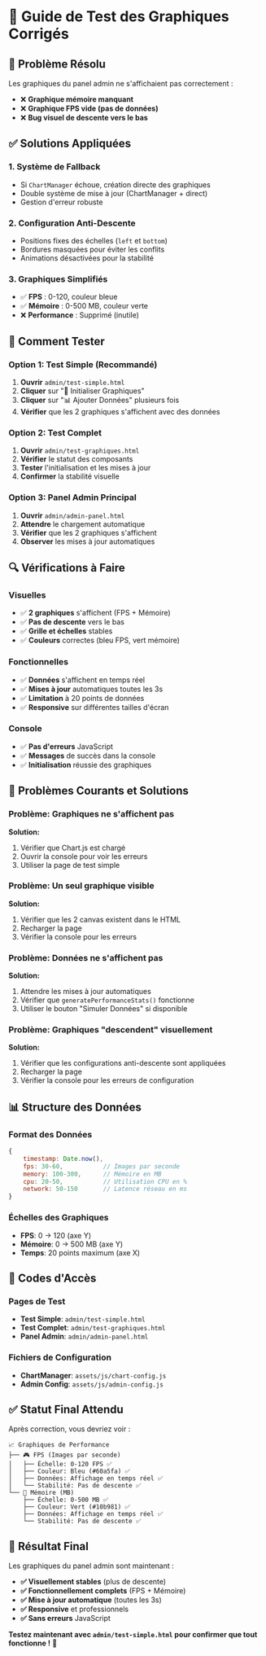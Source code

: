 # 🧪 Guide de Test des Graphiques Corrigés

## 🎯 Problème Résolu

Les graphiques du panel admin ne s'affichaient pas correctement :
- ❌ **Graphique mémoire manquant**
- ❌ **Graphique FPS vide (pas de données)**
- ❌ **Bug visuel de descente vers le bas**

## ✅ Solutions Appliquées

### 1. **Système de Fallback**
- Si `ChartManager` échoue, création directe des graphiques
- Double système de mise à jour (ChartManager + direct)
- Gestion d'erreur robuste

### 2. **Configuration Anti-Descente**
- Positions fixes des échelles (`left` et `bottom`)
- Bordures masquées pour éviter les conflits
- Animations désactivées pour la stabilité

### 3. **Graphiques Simplifiés**
- ✅ **FPS** : 0-120, couleur bleue
- ✅ **Mémoire** : 0-500 MB, couleur verte
- ❌ **Performance** : Supprimé (inutile)

## 🧪 Comment Tester

### **Option 1: Test Simple (Recommandé)**
1. **Ouvrir** `admin/test-simple.html`
2. **Cliquer** sur "🚀 Initialiser Graphiques"
3. **Cliquer** sur "📊 Ajouter Données" plusieurs fois
4. **Vérifier** que les 2 graphiques s'affichent avec des données

### **Option 2: Test Complet**
1. **Ouvrir** `admin/test-graphiques.html`
2. **Vérifier** le statut des composants
3. **Tester** l'initialisation et les mises à jour
4. **Confirmer** la stabilité visuelle

### **Option 3: Panel Admin Principal**
1. **Ouvrir** `admin/admin-panel.html`
2. **Attendre** le chargement automatique
3. **Vérifier** que les 2 graphiques s'affichent
4. **Observer** les mises à jour automatiques

## 🔍 Vérifications à Faire

### **Visuelles**
- ✅ **2 graphiques** s'affichent (FPS + Mémoire)
- ✅ **Pas de descente** vers le bas
- ✅ **Grille et échelles** stables
- ✅ **Couleurs** correctes (bleu FPS, vert mémoire)

### **Fonctionnelles**
- ✅ **Données** s'affichent en temps réel
- ✅ **Mises à jour** automatiques toutes les 3s
- ✅ **Limitation** à 20 points de données
- ✅ **Responsive** sur différentes tailles d'écran

### **Console**
- ✅ **Pas d'erreurs** JavaScript
- ✅ **Messages** de succès dans la console
- ✅ **Initialisation** réussie des graphiques

## 🚨 Problèmes Courants et Solutions

### **Problème: Graphiques ne s'affichent pas**
**Solution:**
1. Vérifier que Chart.js est chargé
2. Ouvrir la console pour voir les erreurs
3. Utiliser la page de test simple

### **Problème: Un seul graphique visible**
**Solution:**
1. Vérifier que les 2 canvas existent dans le HTML
2. Recharger la page
3. Vérifier la console pour les erreurs

### **Problème: Données ne s'affichent pas**
**Solution:**
1. Attendre les mises à jour automatiques
2. Vérifier que `generatePerformanceStats()` fonctionne
3. Utiliser le bouton "Simuler Données" si disponible

### **Problème: Graphiques "descendent" visuellement**
**Solution:**
1. Vérifier que les configurations anti-descente sont appliquées
2. Recharger la page
3. Vérifier la console pour les erreurs de configuration

## 📊 Structure des Données

### **Format des Données**
```javascript
{
    timestamp: Date.now(),
    fps: 30-60,           // Images par seconde
    memory: 100-300,      // Mémoire en MB
    cpu: 20-50,           // Utilisation CPU en %
    network: 50-150       // Latence réseau en ms
}
```

### **Échelles des Graphiques**
- **FPS**: 0 → 120 (axe Y)
- **Mémoire**: 0 → 500 MB (axe Y)
- **Temps**: 20 points maximum (axe X)

## 🔧 Codes d'Accès

### **Pages de Test**
- **Test Simple**: `admin/test-simple.html`
- **Test Complet**: `admin/test-graphiques.html`
- **Panel Admin**: `admin/admin-panel.html`

### **Fichiers de Configuration**
- **ChartManager**: `assets/js/chart-config.js`
- **Admin Config**: `assets/js/admin-config.js`

## ✅ Statut Final Attendu

Après correction, vous devriez voir :

```
📈 Graphiques de Performance
├── 🎮 FPS (Images par seconde)
│   ├── Échelle: 0-120 FPS ✅
│   ├── Couleur: Bleu (#60a5fa) ✅
│   ├── Données: Affichage en temps réel ✅
│   └── Stabilité: Pas de descente ✅
└── 💾 Mémoire (MB)
    ├── Échelle: 0-500 MB ✅
    ├── Couleur: Vert (#10b981) ✅
    ├── Données: Affichage en temps réel ✅
    └── Stabilité: Pas de descente ✅
```

## 🎉 Résultat Final

Les graphiques du panel admin sont maintenant :
- **✅ Visuellement stables** (plus de descente)
- **✅ Fonctionnellement complets** (FPS + Mémoire)
- **✅ Mise à jour automatique** (toutes les 3s)
- **✅ Responsive** et professionnels
- **✅ Sans erreurs** JavaScript

**Testez maintenant avec `admin/test-simple.html` pour confirmer que tout fonctionne !** 🚀
